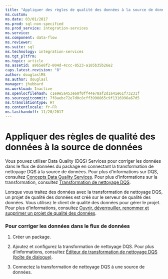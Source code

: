 ```yaml
---
title: "Appliquer des règles de qualité des données à la source de données | Microsoft Docs"
ms.custom: 
ms.date: 03/01/2017
ms.prod: sql-non-specified
ms.prod_service: integration-services
ms.service: 
ms.component: data-flow
ms.reviewer: 
ms.suite: sql
ms.technology: integration-services
ms.tgt_pltfrm: 
ms.topic: article
ms.assetid: a965e8f2-004d-4ccc-8523-a185b35b26e2
caps.latest.revision: "8"
author: douglaslMS
ms.author: douglasl
manager: jhubbard
ms.workload: Inactive
ms.openlocfilehash: c1e9e5a453e60f0ff44e78af2d1a41e61f73231f
ms.sourcegitcommit: 7f8aebc72e7d0c8cff3990865c9f1316996a67d5
ms.translationtype: HT
ms.contentlocale: fr-FR
ms.lasthandoff: 11/20/2017
---
```

# <a name="apply-data-quality-rules-to-data-source"></a>Appliquer des règles de qualité des données à la source de données
  Vous pouvez utiliser Data Quality (DQS) Services pour corriger les données dans le flux de données du package en connectant la transformation de nettoyage DQS à la source de données. Pour plus d’informations sur DQS, consultez [Concepts Data Quality Services](../../../data-quality-services/data-quality-services-concepts.md). Pour plus d’informations sur la transformation, consultez [Transformation de nettoyage DQS](../../../integration-services/data-flow/transformations/dqs-cleansing-transformation.md).  
  
 Lorsque vous traitez des données avec la transformation de nettoyage DQS, un projet de qualité des données est créé sur le serveur de qualité des données. Vous utilisez le client de qualité des données pour gérer le projet. Pour plus d’informations, consultez [Ouvrir, déverrouiller, renommer et supprimer un projet de qualité des données](../../../data-quality-services/open-unlock-rename-and-delete-a-data-quality-project.md).  
  
### <a name="to-correct-data-in-the-data-flow"></a>Pour corriger les données dans le flux de données  
  
1.  Créer un package.  
  
2.  Ajoutez et configurez la transformation de nettoyage DQS. Pour plus d’informations, consultez [Éditeur de transformation de nettoyage DQS (boîte de dialogue)](../../../integration-services/data-flow/transformations/dqs-cleansing-transformation-editor-dialog-box.md).  
  
3.  Connectez la transformation de nettoyage DQS à une source de données.  
  
  
